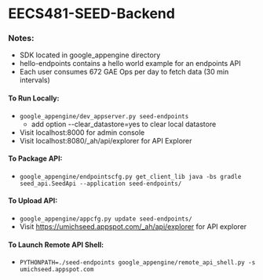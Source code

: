 EECS481-SEED-Backend
============
### Notes:
- SDK located in google_appengine directory
- hello-endpoints contains a hello world example for an endpoints API
- Each user consumes 672 GAE Ops per day to fetch data (30 min intervals)

#### To Run Locally:
- `google_appengine/dev_appserver.py seed-endpoints`
	- add option --clear_datastore=yes to clear local datastore
- Visit localhost:8000 for admin console
- Visit localhost:8080/_ah/api/explorer for API Explorer

#### To Package API:
- `google_appengine/endpointscfg.py get_client_lib java -bs gradle seed_api.SeedApi --application seed-endpoints/`

#### To Upload API:
- `google_appengine/appcfg.py update seed-endpoints/`
- Visit https://umichseed.appspot.com/_ah/api/explorer for API explorer

#### To Launch Remote API Shell:
- `PYTHONPATH=./seed-endpoints google_appengine/remote_api_shell.py -s umichseed.appspot.com`
